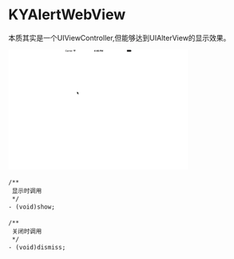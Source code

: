 # KYAlertWebView
本质其实是一个UIViewController,但能够达到UIAlterView的显示效果。                                   

![image](https://github.com/kangyiii/KYAlertWebView/blob/master/%E6%BC%94%E7%A4%BA%E5%8A%A8%E7%94%BB.gif )  

```objc
/**
 显示时调用
 */
- (void)show;

/**
 关闭时调用
 */
- (void)dismiss;
```


